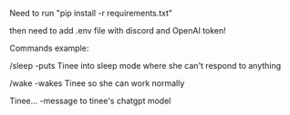 Need to run "pip install -r requirements.txt"

then need to add .env file with discord and OpenAI token!

Commands example:

/sleep -puts Tinee into sleep mode where she can't respond to anything

/wake -wakes Tinee so she can work normally

Tinee... -message to tinee's chatgpt model